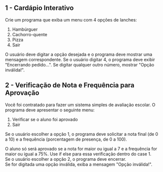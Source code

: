 ## 1 - Cardápio Interativo
Crie um programa que exiba um menu com 4 opções de lanches:

1. Hambúrguer
2. Cachorro-quente
3. Pizza
4. Sair

O usuário deve digitar a opção desejada e o programa deve mostrar uma mensagem correspondente. Se o usuário digitar 4, o programa deve exibir "Encerrando pedido...". Se digitar qualquer outro número, mostrar "Opção inválida!".

## 2 - Verificação de Nota e Frequência para Aprovação​
Você foi contratado para fazer um sistema simples de avaliação escolar. O programa deve apresentar o seguinte menu:

1. Verificar se o aluno foi aprovado
2. Sair

​Se o usuário escolher a opção 1, o programa deve solicitar a nota final (de 0 a 10) e a frequência (porcentagem de presença, de 0 a 100).

O aluno só será aprovado se a nota for maior ou igual a 7 e a frequência for maior ou igual a 75%. Use if else para essa verificação dentro do case 1.  
Se o usuário escolher a opção 2, o programa deve encerrar.  
Se for digitada uma opção inválida, exiba a mensagem "Opção inválida!".
